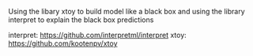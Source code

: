 Using the libary xtoy to build model like a black box
and using the library interpret to explain the black box predictions

interpret: https://github.com/interpretml/interpret
xtoy: https://github.com/kootenpv/xtoy

